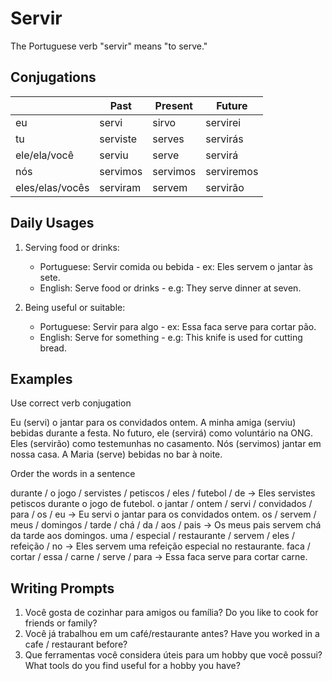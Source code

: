 # Servir

The Portuguese verb "servir" means "to serve."

## Conjugations

|                 | Past     | Present  | Future     |
| --------------- | -------- | -------- | ---------- |
| eu              | servi    | sirvo    | servirei   |
| tu              | serviste | serves   | servirás   |
| ele/ela/você    | serviu   | serve    | servirá    |
| nós             | servimos | servimos | serviremos |
| eles/elas/vocês | serviram | servem   | servirão   |

## Daily Usages

1. Serving food or drinks:

   - Portuguese: Servir comida ou bebida - ex: Eles servem o jantar às sete.
   - English: Serve food or drinks - e.g: They serve dinner at seven.

2. Being useful or suitable:

   - Portuguese: Servir para algo - ex: Essa faca serve para cortar pão.
   - English: Serve for something - e.g: This knife is used for cutting bread.

## Examples

Use correct verb conjugation

Eu (servi) o jantar para os convidados ontem.
A minha amiga (serviu) bebidas durante a festa.
No futuro, ele (servirá) como voluntário na ONG.
Eles (servirão) como testemunhas no casamento.
Nós (servimos) jantar em nossa casa.
A Maria (serve) bebidas no bar à noite.

Order the words in a sentence

durante / o jogo / servistes / petiscos / eles / futebol / de -> Eles servistes petiscos durante o jogo de futebol.
o jantar / ontem / servi / convidados / para / os / eu -> Eu servi o jantar para os convidados ontem.
os / servem / meus / domingos / tarde / chá / da / aos / pais -> Os meus pais servem chá da tarde aos domingos.
uma / especial / restaurante / servem / eles / refeição / no -> Eles servem uma refeição especial no restaurante.
faca / cortar / essa / carne / serve / para -> Essa faca serve para cortar carne.

## Writing Prompts

1. Você gosta de cozinhar para amigos ou família? Do you like to cook for friends or family?
2. Você já trabalhou em um café/restaurante antes? Have you worked in a cafe / restaurant before?
3. Que ferramentas você considera úteis para um hobby que você possui? What tools do you find useful for a hobby you have?

